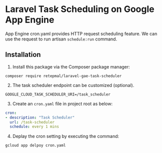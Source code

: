 # Laravel Task Scheduling on Google App Engine
App Engine cron.yaml provides HTTP request scheduling feature. We can use the request to run artisan ``schedule:run`` command.

## Installation
1. Install this package via the Composer package manager:
```shell
composer require retepmal/laravel-gae-task-scheduler
```

2. The task scheduler endpoint can be customized (optional).
```
GOOGLE_CLOUD_TASK_SCHEDULER_URI=/task_scheduler
```

3. Create an ``cron.yaml`` file in project root as below:
```yaml
cron:
- description: "Task Scheduler"
  url: /task-scheduler
  schedule: every 1 mins
```

4. Deplay the cron setting by executing the command:
```shell
gcloud app delpoy cron.yaml
```
